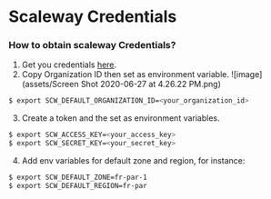 # Scaleway Credentials

### How to obtain scaleway Credentials? 

1. Get you credentials [here](https://console.scaleway.com/account/organization/credentials).
2. Copy Organization ID then set as environment variable.
![image](assets/Screen Shot 2020-06-27 at 4.26.22 PM.png)

```bash
$ export SCW_DEFAULT_ORGANIZATION_ID=<your_organization_id>
```
3. Create a token and the set as environment variables.
```bash
$ export SCW_ACCESS_KEY=<your_access_key>
$ export SCW_SECRET_KEY=<your_secret_key>
```
4. Add env variables for default zone and region, for instance:
```bash
$ export SCW_DEFAULT_ZONE=fr-par-1
$ export SCW_DEFAULT_REGION=fr-par
```